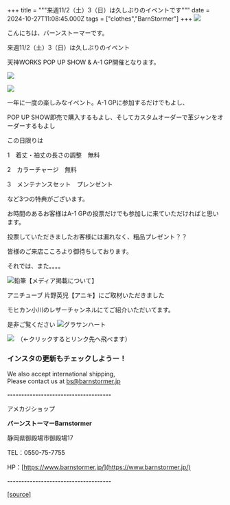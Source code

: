+++
title = """来週11/2（土）3（日）は久しぶりのイベントです"""
date = 2024-10-27T11:08:45.000Z
tags = ["clothes","BarnStormer"]
+++
[![](https://stat.ameba.jp/user_images/20231023/16/barnstormer-go/b2/03/p/o0420015015354743273.png)](https://ameblo.jp/barnstormer-go/entry-12825670498.html)

こんにちは、バーンストーマーです。

来週11/2（土）3（日）は久しぶりのイベント

天神WORKS POP UP SHOW & A-1 GP開催となります。

[![](https://stat.ameba.jp/user_images/20241027/18/barnstormer-go/29/4d/j/o0466070015502893868.jpg)](https://stat.ameba.jp/user_images/20241027/18/barnstormer-go/29/4d/j/o0466070015502893868.jpg)

[![](https://stat.ameba.jp/user_images/20241027/18/barnstormer-go/49/d9/j/o0466070015502893871.jpg)](https://stat.ameba.jp/user_images/20241027/18/barnstormer-go/49/d9/j/o0466070015502893871.jpg)

一年に一度の楽しみなイベント。A-1 GPに参加するだけでもよし、

POP UP SHOW即売で購入するもよし、そしてカスタムオーダーで革ジャンをオーダーするもよし

この日限りは

1　着丈・袖丈の長さの調整　無料

2　カラーチャージ　無料

3　メンテナンスセット　プレンゼント

など3つの特典がございます。

お時間のあるお客様はA-1 GPの投票だけでも参加しに来ていただければと思います。

投票していただきましたお客様には漏れなく、粗品プレゼント？？

皆様のご来店こころより御待ちしております。

それでは、また。。。。

![鉛筆](https://stat100.ameba.jp/blog/ucs/img/char/char3/519.png)【メディア掲載について】

アニチューブ 片野英児【アニキ】にご取材いただきました

モヒカン小川のレザーチャンネルにてご紹介いただいてます。

是非ご覧ください ![グラサンハート](https://stat100.ameba.jp/blog/ucs/img/char/char3/148.png)

[![](https://stat.ameba.jp/user_images/20230412/16/barnstormer-go/6a/23/p/o0108010815269242493.png)](https://www.instagram.com/barnstormer_daily/)　（←クリックするとリンク先へ飛べます）

### インスタの更新もチェックしようー！

We also accept international shipping,  
Please contact us at bs@barnstormer.jp

**\-------------------------------------**

アメカジショップ

**バーンストーマーBarnstormer**

静岡県御殿場市御殿場17

TEL：0550-75-7755

HP：[https://www.barnstormer.jp/](https://www.barnstormer.jp/)

**\-------------------------------------**

[[source]](https://ameblo.jp/barnstormer-go/entry-12872824361.html)
